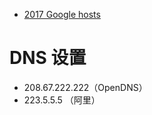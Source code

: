 
- [2017 Google hosts](https://laod.cn/hosts/2017-google-hosts.html)

# DNS 设置
- 208.67.222.222（OpenDNS）
- 223.5.5.5 （阿里）
